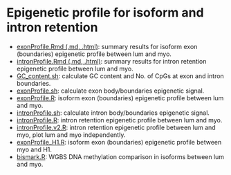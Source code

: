 Epigenetic profile for isoform and intron retention
===================================================
* [exonProfile.Rmd (.md, .html)](./exonProfile.md): summary results for isoform exon (boundaries) epigenetic profile between lum and myo.
* [intronProfile.Rmd (.md, .html)](./intronProfile.md): summary results for intron retention epigenetic profile between lum and myo.
* [GC_content.sh](./GC_content.sh): calculate GC content and No. of CpGs at exon and intron boundaries.
* [exonProfile.sh](./exonProfile.sh): calculate exon body/boundaries epigenetic signal.
* [exonProfile.R](./exonProfile.R): isoform exon (boundaries) epigenetic profile between lum and myo.
* [intronProfile.sh](./intronProfile.sh): calculate intron body/boundaries epigenetic signal.
* [intronProfile.R](./intronProfile.R): intron retention epigenetic profile between lum and myo.
* [intronProfile.v2.R](./intronProfile.v2.R): intron retention epigenetic profile between lum and myo, plot lum and myo independently.
* [exonProfile_H1.R](./exonProfile_H1.R): isoform exon (boundaries) epigenetic profile between myo and H1.
* [bismark.R](./bismark.R): WGBS DNA methylation comparison in isoforms between lum and myo.

